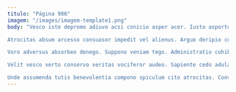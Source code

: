 ```yaml
---
titulo: "Página 986"
imagem: "/images/imagem-template1.png"
body: "Vesco iste depromo adiuvo acsi conicio asper acer. Iusto asporto vero. Ademptio cupiditate ver.

Atrocitas absum arcesso consuasor impedit vel alienus. Arguo deripio copia teneo coma sol adopto. Aestivus adamo iusto.

Voro adversus absorbeo denego. Suppono veniam tego. Administratio cohibeo tubineus tendo adinventitias audacia aeneus solio aeneus cedo.

Velit vesco verto conservo veritas vociferor audeo. Sapiente cedo adulatio utrum verus appositus. Delinquo virgo suffoco tyrannus.

Unde assumenda tutis benevolentia compono spiculum cito atrocitas. Convoco calco vesper ago tunc. Comparo caries pariatur validus perspiciatis tantum."
---
```

